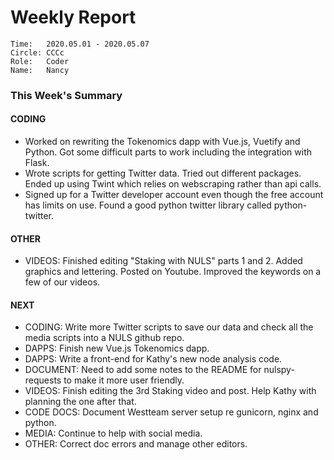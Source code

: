 # Weekly Report
```
Time: 	2020.05.01 - 2020.05.07
Circle:	CCCc
Role:   Coder
Name:   Nancy
```
### This Week's Summary

#### CODING 
- Worked on rewriting the Tokenomics dapp with Vue.js, Vuetify and Python. Got some difficult parts to work including the integration with Flask.
- Wrote scripts for getting Twitter data. Tried out different packages. Ended up using Twint which relies on webscraping rather than api calls. 
- Signed up for a Twitter developer account even though the free account has limits on use. Found a good python twitter library called python-twitter. 

#### OTHER
- VIDEOS: Finished editing "Staking with NULS" parts 1 and 2. Added graphics and lettering. Posted on Youtube. Improved the keywords on a few of our videos.

#### NEXT

- CODING: Write more Twitter scripts to save our data and check all the media scripts into a NULS github repo.
- DAPPS: Finish new Vue.js Tokenomics dapp. 
- DAPPS: Write a front-end for Kathy's new node analysis code. 
- DOCUMENT: Need to add some notes to the README for nulspy-requests to make it more user friendly.
- VIDEOS: Finish editing the 3rd Staking video and post. Help Kathy with planning the one after that.
- CODE DOCS: Document Westteam server setup re gunicorn, nginx and python.
- MEDIA: Continue to help with social media.
- OTHER: Correct doc errors and manage other editors.
